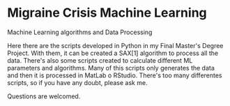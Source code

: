 # Migraine Crisis Machine Learning
Machine Learning algorithms and Data Processing

Here there are the scripts developed in Python in my Final Master's Degree Project. With them, it can be created a SAX[1] algorithm to process all the data.
There's also some scripts created to calculate different ML parameters and algorithms. Many of this scripts only generates the data and then it is processed in MatLab o RStudio. There's too many differentes scripts, so if you have any doubt, please ask me.

Questions are welcomed.
